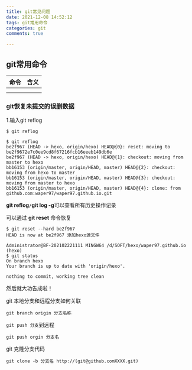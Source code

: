 ```yaml
---
title: git常见问题
date: 2021-12-08 14:52:12
tags: git常用命令
categories: git
comments: true

---
```


## git常用命令
<!--more-->

| 命令 | 含义 |
| :--: | :--: |
|      |      |
|      |      |









### **git恢复未提交的误删数据**

1.输入git reflog

```shell
$ git reflog
```

```shell
$ git reflog
be2f967 (HEAD -> hexo, origin/hexo) HEAD@{0}: reset: moving to be2f9672e7c0ee9cd8f67216fcb16eeeb149db6e
be2f967 (HEAD -> hexo, origin/hexo) HEAD@{1}: checkout: moving from master to hexo
bb16153 (origin/master, origin/HEAD, master) HEAD@{2}: checkout: moving from hexo to master
bb16153 (origin/master, origin/HEAD, master) HEAD@{3}: checkout: moving from master to hexo
bb16153 (origin/master, origin/HEAD, master) HEAD@{4}: clone: from github.com:waper97/waper97.github.io.git

```

**git reflog`/`git log -g**可以查看所有历史操作记录

可以通过 **git reset** 命令恢复

```shell
$ git reset --hard be2f967
HEAD is now at be2f967 添加hexo源文件

Administrator@BF-202102221111 MINGW64 /d/SOFT/hexo/waper97.github.io (hexo)
$ git status
On branch hexo
Your branch is up to date with 'origin/hexo'.

nothing to commit, working tree clean
```

然后就大功告成啦！



git 本地分支和远程分支如何关联

```
git branch origin 分支名称
```

`git push 分支`到远程 

```shell
git push orgin 分支名
```



git 克隆分支代码

```
git clone -b 分支名 http://(git@github.comXXXX.git)
```

